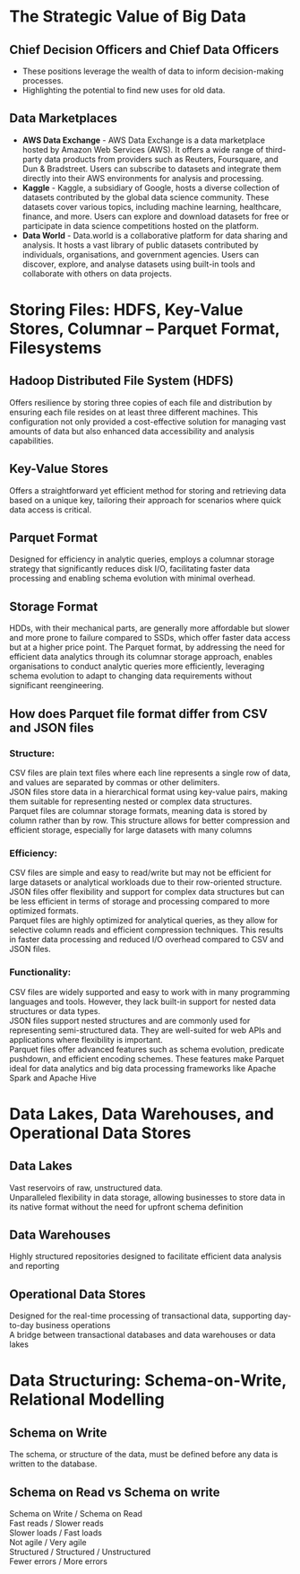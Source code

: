# The Strategic Value of Big Data
## Chief Decision Officers and Chief Data Officers
* These positions leverage the wealth of data to inform decision-making processes.
* Highlighting the potential to find new uses for old data.

## Data Marketplaces
* **AWS Data Exchange** - AWS Data Exchange is a data marketplace hosted by Amazon Web Services (AWS). It offers a wide range of third-party data products from providers such as Reuters, Foursquare, and Dun & Bradstreet. Users can subscribe to datasets and integrate them directly into their AWS environments for analysis and processing.
* **Kaggle** - Kaggle, a subsidiary of Google, hosts a diverse collection of datasets contributed by the global data science community. These datasets cover various topics, including machine learning, healthcare, finance, and more. Users can explore and download datasets for free or participate in data science competitions hosted on the platform.
* **Data World** - Data.world is a collaborative platform for data sharing and analysis. It hosts a vast library of public datasets contributed by individuals, organisations, and government agencies. Users can discover, explore, and analyse datasets using built-in tools and collaborate with others on data projects.


# Storing Files: HDFS, Key-Value Stores, Columnar – Parquet Format, Filesystems

## Hadoop Distributed File System (HDFS) 
Offers resilience by storing three copies of each file and distribution by ensuring each file resides on at least three different machines. This configuration not only provided a cost-effective solution for managing vast amounts of data but also enhanced data accessibility and analysis capabilities.

## Key-Value Stores
Offers a straightforward yet efficient method for storing and retrieving data based on a unique key, tailoring their approach for scenarios where quick data access is critical. 

## Parquet Format
Designed for efficiency in analytic queries, employs a columnar storage strategy that significantly reduces disk I/O, facilitating faster data processing and enabling schema evolution with minimal overhead.

## Storage Format
HDDs, with their mechanical parts, are generally more affordable but slower and more prone to failure compared to SSDs, which offer faster data access but at a higher price point. The Parquet format, by addressing the need for efficient data analytics through its columnar storage approach, enables organisations to conduct analytic queries more efficiently, leveraging schema evolution to adapt to changing data requirements without significant reengineering.

## How does Parquet file format differ from CSV and JSON files
### Structure:     
CSV files are plain text files where each line represents a single row of data, and values are separated by commas or other delimiters. <br/>JSON files store data in a hierarchical format using key-value pairs, making them suitable for representing nested or complex data structures. <br/>Parquet files are columnar storage formats, meaning data is stored by column rather than by row. This structure allows for better compression and efficient storage, especially for large datasets with many columns
### Efficiency:    
CSV files are simple and easy to read/write but may not be efficient for large datasets or analytical workloads due to their row-oriented structure.<br/> JSON files offer flexibility and support for complex data structures but can be less efficient in terms of storage and processing compared to more optimized formats.<br/> Parquet files are highly optimized for analytical queries, as they allow for selective column reads and efficient compression techniques. This results in faster data processing and reduced I/O overhead compared to CSV and JSON files.
### Functionality:     
CSV files are widely supported and easy to work with in many programming languages and tools. However, they lack built-in support for nested data structures or data types.<br/> JSON files support nested structures and are commonly used for representing semi-structured data. They are well-suited for web APIs and applications where flexibility is important.<br/> Parquet files offer advanced features such as schema evolution, predicate pushdown, and efficient encoding schemes. These features make Parquet ideal for data analytics and big data processing frameworks like Apache Spark and Apache Hive

# Data Lakes, Data Warehouses, and Operational Data Stores

## Data Lakes
Vast reservoirs of raw, unstructured data. <br/>
Unparalleled flexibility in data storage, allowing businesses to store data in its native format without the need for upfront schema definition

## Data Warehouses
Highly structured repositories designed to facilitate efficient data analysis and reporting

## Operational Data Stores
Designed for the real-time processing of transactional data, supporting day-to-day business operations<br/>
A bridge between transactional databases and data warehouses or data lakes

# Data Structuring: Schema-on-Write, Relational Modelling
## Schema on Write
The schema, or structure of the data, must be defined before any data is written to the database.

## Schema on Read vs Schema on write
Schema on Write	/ Schema on Read<br/>
Fast reads      / Slower reads<br/>
Slower loads    / Fast loads<br/>
Not agile       / Very agile<br/>
Structured      / Structured / Unstructured <br/>
Fewer errors    / More errors<br/>

  
###

